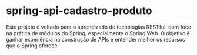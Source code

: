 # spring-api-cadastro-produto
Este projeto é voltado para o aprendizado de tecnologias RESTful, com foco na prática de módulos do Spring, especialmente o Spring Web. O objetivo é ganhar experiência na construção de APIs e entender melhor os recursos que o Spring oferece.
